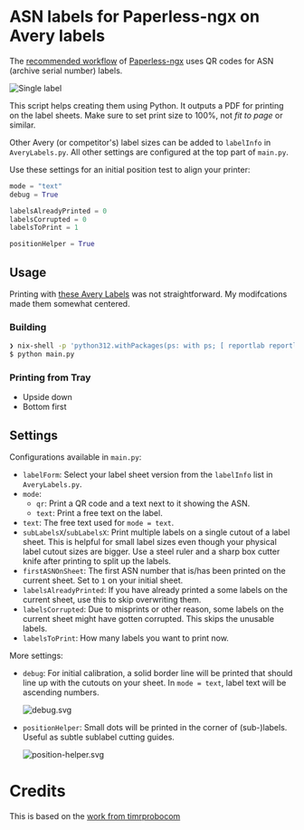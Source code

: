 # ASN labels for Paperless-ngx on Avery labels 

The [recommended workflow](https://docs.paperless-ngx.com/usage/#usage-recommended-workflow) of [Paperless-ngx](https://docs.paperless-ngx.com/) uses QR codes for ASN (archive serial number) labels.

![Single label](docs/single-label.svg)

This script helps creating them using Python. It outputs a PDF for printing on the label sheets. Make sure to set print size to 100%, not _fit to page_ or similar.

Other Avery (or competitor's) label sizes can be added to `labelInfo` in `AveryLabels.py`. All other settings are configured at the top part of `main.py`.

Use these settings for an initial position test to align your printer:

```python
mode = "text"
debug = True

labelsAlreadyPrinted = 0
labelsCorrupted = 0
labelsToPrint = 1

positionHelper = True
```

## Usage

Printing with [these Avery Labels](https://www.amazon.de/dp/B0002S48QC) was not straightforward.
My modifcations made them somewhat centered.

### Building
```sh 
❯ nix-shell -p 'python312.withPackages(ps: with ps; [ reportlab reportlab-qrcode ])'
$ python main.py
```

### Printing from Tray
* Upside down 
* Bottom first


## Settings

Configurations available in `main.py`:

* `labelForm`: Select your label sheet version from the `labelInfo` list in `AveryLabels.py`.
* `mode`:
  * `qr`: Print a QR code and a text next to it showing the ASN.
  * `text`: Print a free text on the label.
* `text`: The free text used for `mode = text`.
* `subLabelsX`/`subLabelsX`: Print multiple labels on a single cutout of a label sheet.
                             This is helpful for small label sizes even though your physical label cutout sizes are bigger.
                             Use a steel ruler and a sharp box cutter knife after printing to split up the labels.
* `firstASNOnSheet`: The first ASN number that is/has been printed on the current sheet. Set to `1` on your initial sheet.
* `labelsAlreadyPrinted`: If you have already printed a some labels on the current sheet, use this to skip overwriting them.
* `labelsCorrupted`: Due to misprints or other reason, some labels on the current sheet might have gotten corrupted. This skips the unusable labels.
* `labelsToPrint`: How many labels you want to print now.

More settings:
* `debug`: For initial calibration, a solid border line will be printed that should line up with the cutouts on your sheet. In `mode = text`, label text will be ascending numbers.

  ![debug.svg](docs/debug.svg)

* `positionHelper`: Small dots will be printed in the corner of (sub-)labels. Useful  as subtle sublabel cutting guides.

  ![position-helper.svg](docs/position-helper.svg)

# Credits

This is based on the [work from timrprobocom](https://gist.github.com/timrprobocom/3946aca8ab75df8267bbf892a427a1b7)
